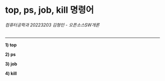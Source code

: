 # top, ps, job, kill 명령어
###### 컴퓨터공학과 20223203 김형민 - 오픈소스SW개론
---
**1) top**

**2) ps**

**3) job**

**4) kill**
